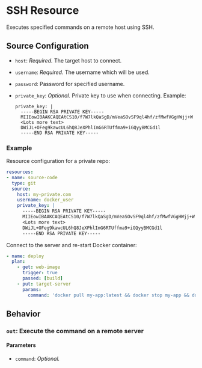 # SSH Resource

Executes specified commands on a remote host using SSH.

## Source Configuration

* `host`: *Required.* The target host to connect.

* `username`: *Required.* The username which will be used.

* `password`: Password for specified username.

* `private_key`: *Optional.* Private key to use when connecting.
    Example:
    ```
    private_key: |
      -----BEGIN RSA PRIVATE KEY-----
      MIIEowIBAAKCAQEAtCS10/f7W7lkQaSgD/mVeaSOvSF9ql4hf/zfMwfVGgHWjj+W
      <Lots more text>
      DWiJL+OFeg9kawcUL6hQ8JeXPhlImG6RTUffma9+iGQyyBMCGd1l
      -----END RSA PRIVATE KEY-----
    ```

### Example

Resource configuration for a private repo:

``` yaml
resources:
- name: source-code
  type: git
  source:
    host: my-private.com
    username: docker_user
    private_key: |
      -----BEGIN RSA PRIVATE KEY-----
      MIIEowIBAAKCAQEAtCS10/f7W7lkQaSgD/mVeaSOvSF9ql4hf/zfMwfVGgHWjj+W
      <Lots more text>
      DWiJL+OFeg9kawcUL6hQ8JeXPhlImG6RTUffma9+iGQyyBMCGd1l
      -----END RSA PRIVATE KEY-----
```

Connect to the server and re-start Docker container:

```yaml
- name: deploy
  plan:
    - get: web-image
      trigger: true
      passed: [build]
    - put: target-server
      params:
        command: 'docker pull my-app:latest && docker stop my-app && docker run --name my-app my-app'
```

## Behavior

### `out`: Execute the command on a remote server

#### Parameters

* `command`: *Optional.*
